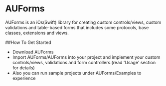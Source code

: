 # AUForms
AUForms is an iOs(Swift) library for creating custom controls/views, custom validations and table-based forms that includes some protocols, base classes, extensions and views.

##How To Get  Started
- Download AUForms
- Import AUForms/AUForms into your project and implement your custom controls/views, validations and form controllers.(read 'Usage' section for details)
- Also you can run sample projects under AUForms/Examples to experience


